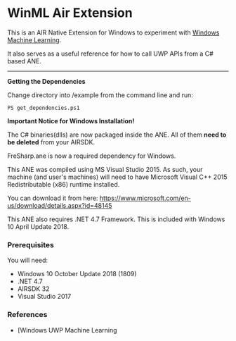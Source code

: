 # WinML Air Extension

This is an AIR Native Extension for Windows to experiment with [Windows Machine Learning](https://docs.microsoft.com/en-gb/windows/uwp/machine-learning/).

It also serves as a useful reference for how to call UWP APIs from a C# based ANE.

----------

**Getting the Dependencies**

Change directory into /example from the command line and run:
````shell
PS get_dependencies.ps1
````

**Important Notice for Windows Installation!**

The C# binaries(dlls) are now packaged inside the ANE. All of them **need to be deleted** from your AIRSDK.

FreSharp.ane is now a required dependency for Windows.

This ANE was compiled using MS Visual Studio 2015. As such, your machine (and user's machines) will need to have Microsoft Visual C++ 2015 Redistributable (x86) runtime installed.

You can download it from here: https://www.microsoft.com/en-us/download/details.aspx?id=48145


This ANE also requires .NET 4.7 Framework. This is included with Windows 10 April Update 2018.

### Prerequisites

You will need:

- Windows 10 October Update 2018 (1809)
- .NET 4.7
- AIRSDK 32
- Visual Studio 2017
 

### References

- [Windows UWP Machine Learning